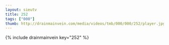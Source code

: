 ```yaml
--- 
layout: sieutv
title: 252
tags: ["000"]
thumb: http://drainmainvein.com/media/videos/tmb/000/000/252/player.jpg
---
```

{% include drainmainvein key="252" %} 
